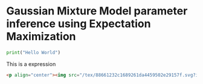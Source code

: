# Gaussian Mixture Model parameter inference using Expectation Maximization

```python
print("Hello World")
```


This is a expression 
```HTML
<p align="center"><img src="/tex/88661232c1689261da4459502e29157f.svg?invert_in_darkmode&sanitize=true" align=middle width=136.7577882pt height=18.482861099999997pt/></p>
```
